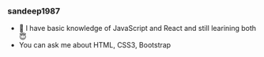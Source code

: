 ### sandeep1987 
<!--My Personal Repository-->

- :wave: I have basic knowledge of JavaScript and React and still learining both :innocent:
- You can ask me about HTML, CSS3, Bootstrap

